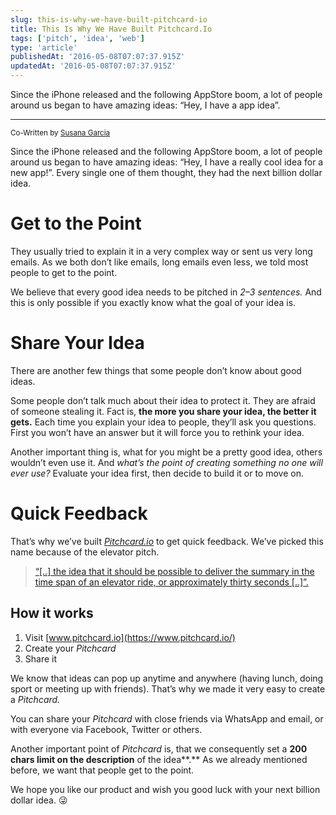 ```yaml
---
slug: this-is-why-we-have-built-pitchcard-io
title: This Is Why We Have Built Pitchcard.Io
tags: ['pitch', 'idea', 'web']
type: 'article'
publishedAt: '2016-05-08T07:07:37.915Z'
updatedAt: '2016-05-08T07:07:37.915Z'
---
```


Since the iPhone released and the following AppStore boom, a lot of people
around us began to have amazing ideas: “Hey, I have a app idea”.

---

<small>Co-Written by [Susana Garcia](https://susana.dev)</small>

Since the iPhone released and the following AppStore boom, a lot of people around us began to have amazing ideas: “Hey, I have a really cool idea for a new app!”. Every single one of them thought, they had the next billion dollar idea.

# Get to the Point

They usually tried to explain it in a very complex way or sent us very long emails. As we both don’t like emails, long emails even less, we told most people to get to the point.

We believe that every good idea needs to be pitched in _2–3 sentences._ And this is only possible if you exactly know what the goal of your idea is.

# Share Your Idea

There are another few things that some people don’t know about good ideas.

Some people don’t talk much about their idea to protect it. They are afraid of someone stealing it. Fact is, **the more you share your idea, the better it gets.** Each time you explain your idea to people, they’ll ask you questions. First you won’t have an answer but it will force you to rethink your idea.

Another important thing is, what for you might be a pretty good idea, others wouldn’t even use it. And _what’s the point of creating something no one will ever use?_ Evaluate your idea first, then decide to build it or to move on.

# Quick Feedback

That’s why we’ve built [_Pitchcard.io_](https://www.pitchcard.io/) to get quick feedback. We’ve picked this name because of the elevator pitch.

> [“\[..\] the idea that it should be possible to deliver the summary in the time span of an elevator ride, or approximately thirty seconds \[..\]”.](https://en.wikipedia.org/wiki/Elevator_pitch)

## How it works

1.  Visit [www.pitchcard.io](https://www.pitchcard.io/)
2.  Create your _Pitchcard_
3.  Share it

We know that ideas can pop up anytime and anywhere (having lunch, doing sport or meeting up with friends). That’s why we made it very easy to create a _Pitchcard._

You can share your _Pitchcard_ with close friends via WhatsApp and email, or with everyone via Facebook, Twitter or others.

Another important point of _Pitchcard_ is, that we consequently set a **200 chars limit on the description** of the idea**.** As we already mentioned before, we want that people get to the point.

We hope you like our product and wish you good luck with your next billion dollar idea. 😜
